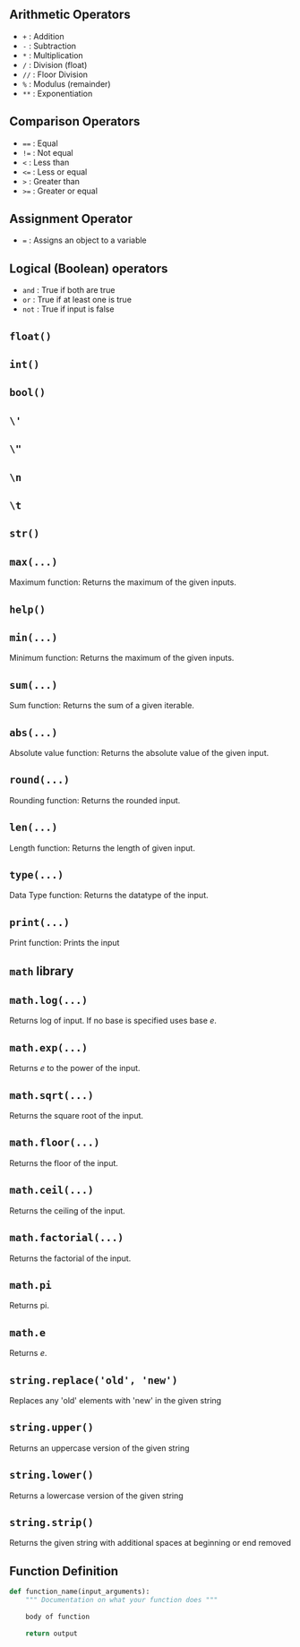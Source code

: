 ## Arithmetic Operators
- `+` : Addition
- `-` : Subtraction
- `*` : Multiplication
- `/` : Division (float)
- `//` : Floor Division
- `%` : Modulus (remainder)
- `**` : Exponentiation

## Comparison Operators
- `==` : Equal
- `!=` : Not equal
- `<` : Less than
- `<=` : Less or equal 
- `>` : Greater than 
- `>=` : Greater or equal

## Assignment Operator
- `=` : Assigns an object to a variable

## Logical (Boolean) operators
- `and` : True if both are true 
- `or` : True if at least one is true 
- `not` : True if input is false 

## `float() `

## `int()`

## `bool()`

## `\'` 

## `\"`

## `\n`

## `\t`

## `str()`

## `max(...)`
Maximum function: Returns the maximum of the given inputs.

## `help()`

## `min(...)`   
Minimum function: Returns the maximum of the given inputs.  

## `sum(...)`      
Sum function: Returns the sum of a given iterable. 

## `abs(...)`     
Absolute value function: Returns the absolute value of the given input. 

## `round(...)`   
Rounding function: Returns the rounded input. 

## `len(...)`   
Length function: Returns the length of given input. 

## `type(...)`   
Data Type function: Returns the datatype of the input. 

## `print(...)`   
Print function: Prints the input

## `math` library

## `math.log(...)`      
Returns log of input. If no base is specified uses base $e$.

## `math.exp(...)`   
Returns $e$ to the power of the input. 

## `math.sqrt(...)`     
Returns the square root of the input. 

## `math.floor(...)`   
Returns the floor of the input. 

## `math.ceil(...)`   
Returns the ceiling of the input.  

## `math.factorial(...)`   
Returns the factorial of the input.

## `math.pi`   
Returns pi. 

## `math.e`   
Returns $e$.

## `string.replace('old', 'new')`      
Replaces any 'old' elements with 'new' in the given string  

## `string.upper()` 
Returns an uppercase version of the given string 

## `string.lower()`    
Returns a lowercase version of the given string  

## `string.strip()` 
Returns the given string with additional spaces at beginning or end removed 

## Function Definition
```python 
def function_name(input_arguments):
    """ Documentation on what your function does """
    
    body of function
    
    return output
```